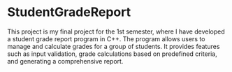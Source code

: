 # StudentGradeReport
 This project is my final project for the 1st semester, where I have developed a student grade report program in C++. The program allows users to manage and calculate grades for a group of students. It provides features such as input validation, grade calculations based on predefined criteria, and generating a comprehensive report.
